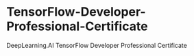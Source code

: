 # TensorFlow-Developer-Professional-Certificate
DeepLearning.AI TensorFlow Developer Professional Certificate
